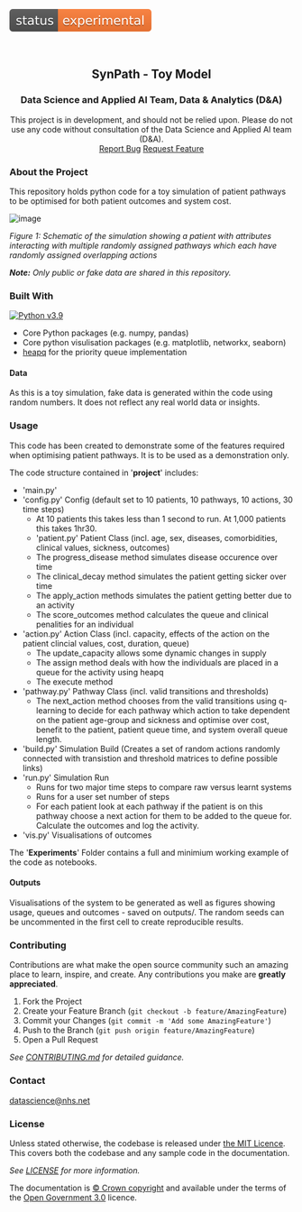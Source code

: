 <a name="readme-top"></a>
[![status: experimental](https://github.com/GIScience/badges/raw/master/status/experimental.svg)](https://github.com/GIScience/badges#experimental)

<!-- page header -->
<br/>
<div align="center">
    <h2 align="center">SynPath - Toy Model</h2>
    <h3 align="center">Data Science and Applied AI Team, Data & Analytics (D&A)</h3>
    <p align="center">
        This project is in development, and should not be relied upon. Please do not use any code without consultation of the Data Science and Applied AI team (D&A). 
        <br/>
        <a href="https://github.com/nhsengland/SynPathToy/issues">Report Bug</a>
        <a href="https://github.com/nhsengland/SynPathToy">Request Feature</a>
    </p>
</div>

### About the Project

This repository holds python code for a toy simulation of patient pathways to be optimised for both patient outcomes and system cost.  

<img width="1002" height="730" alt="image" src="https://github.com/user-attachments/assets/4268d811-d450-49ad-bb02-7415c34e05bc" />

*Figure 1: Schematic of the simulation showing a patient with attributes interacting with multiple randomly assigned pathways which each have randomly assigned overlapping actions*

_**Note:** Only public or fake data are shared in this repository._

### Built With

[![Python v3.9](https://img.shields.io/badge/python-v3.9-blue.svg)](https://www.python.org/downloads/release/python-3916/)
- Core Python packages (e.g. numpy, pandas)
- Core python visulisation packages (e.g. matplotlib, networkx, seaborn)
- [heapq](https://docs.python.org/3/library/heapq.html) for the priority queue implementation

#### Data
As this is a toy simulation, fake data is generated within the code using random numbers.   It does not reflect any real world data or insights. 

### Usage
This code has been created to demonstrate some of the features required when optimising patient pathways.   It is to be used as a demonstration only. 

The code structure contained in '**project**' includes:
- 'main.py'
- 'config.py' Config (default set to 10 patients, 10 pathways, 10 actions, 30 time steps) 
    - At 10 patients this takes less than 1 second to run.   At 1,000 patients this takes 1hr30.
    - 'patient.py' Patient Class (incl. age, sex, diseases, comorbidities, clinical values, sickness, outcomes)
    - The progress_disease method simulates disease occurence over time
    - The clinical_decay method simulates the patient getting sicker over time
    - The apply_action methods simulates the patient getting better due to an activity
    - The score_outcomes method calculates the queue and clinical penalities for an individual
- 'action.py' Action Class (incl. capacity, effects of the action on the patient clincial values, cost, duration, queue)
    - The update_capacity allows some dynamic changes in supply
    - The assign method deals with how the individuals are placed in a queue for the activity using heapq
    - The execute method 
- 'pathway.py' Pathway Class (incl. valid transitions and thresholds)
    - The next_action method chooses from the valid transitions using q-learning to decide for each pathway which action to take dependent on the patient age-group and sickness and optimise over cost, benefit to the patient, patient queue time, and system overall queue length. 
- 'build.py' Simulation Build (Creates a set of random actions randomly connected with transistion and threshold matrices to define possible links)
- 'run.py' Simulation Run 
    - Runs for two major time steps to compare raw versus learnt systems
    - Runs for a user set number of steps
    - For each patient look at each pathway if the patient is on this pathway choose a next action for them to be added to the queue for.  Calculate the outcomes and log the activity.
- 'vis.py' Visualisations of outcomes

The '**Experiments**' Folder contains a full and minimium working example of the code as notebooks.

#### Outputs
Visualisations of the system to be generated as well as figures showing usage, queues and outcomes - saved on outputs/.   The random seeds can be uncommented in the first cell to create reproducible results. 

### Contributing
Contributions are what make the open source community such an amazing place to learn, inspire, and create. Any contributions you make are **greatly appreciated**.

1. Fork the Project
2. Create your Feature Branch (`git checkout -b feature/AmazingFeature`)
3. Commit your Changes (`git commit -m 'Add some AmazingFeature'`)
4. Push to the Branch (`git push origin feature/AmazingFeature`)
5. Open a Pull Request

_See [CONTRIBUTING.md](./CONTRIBUTING.md) for detailed guidance._

### Contact
datascience@nhs.net

### License
Unless stated otherwise, the codebase is released under [the MIT Licence][mit].
This covers both the codebase and any sample code in the documentation.

_See [LICENSE](./LICENSE) for more information._

The documentation is [© Crown copyright][copyright] and available under the terms
of the [Open Government 3.0][ogl] licence.

[mit]: LICENCE
[copyright]: http://www.nationalarchives.gov.uk/information-management/re-using-public-sector-information/uk-government-licensing-framework/crown-copyright/
[ogl]: http://www.nationalarchives.gov.uk/doc/open-government-licence/version/3/
